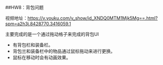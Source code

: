 ##HW8：背包问题

视频地址：https://v.youku.com/v_show/id_XNDQ0MTM1Mjk5Mg==.html?spm=a2h3j.8428770.3416059.1

主要完成的是一个通过拖动格子来完成的背包UI
- 有背包栏和装备栏。
- 背包兰和装备栏中的物品通过鼠标拖动来进行更换。
- 鼠标在移动时会有动画效果。
